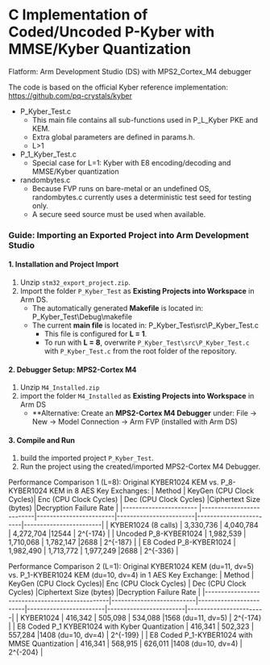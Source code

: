 # C Implementation of Coded/Uncoded P-Kyber with MMSE/Kyber Quantization
Flatform: Arm Development Studio (DS) with MPS2_Cortex_M4 debugger

The code is based on the official Kyber reference implementation: https://github.com/pq-crystals/kyber
- P_Kyber_Test.c
  - This main file contains all sub-functions used in P_L_Kyber PKE and KEM.
  - Extra global parameters are defined in params.h.
  - L>1
- P_1_Kyber_Test.c
  - Special case for L=1: Kyber with E8 encoding/decoding and MMSE/Kyber quantization
- randombytes.c
  - Because FVP runs on bare-metal or an undefined OS, randombytes.c currently uses a deterministic test seed for testing only.
  - A secure seed source must be used when available.

### Guide: Importing an Exported Project into Arm Development Studio
#### 1. Installation and Project Import
1. Unzip `stm32_export_project.zip`.
2. Import the folder `P_Kyber_Test` as **Existing Projects into Workspace** in Arm DS.
   - The automatically generated **Makefile** is located in: P_Kyber_Test\Debug\makefile
   - The current **main file** is located in: P_Kyber_Test\src\P_Kyber_Test.c
     - This file is configured for **L = 1**.
     - To run with **L = 8**,  overwrite `P_Kyber_Test\src\P_Kyber_Test.c` with `P_Kyber_Test.c` from the root folder of the repository.

#### 2. Debugger Setup: MPS2-Cortex M4
1. Unzip `M4_Installed.zip`
2. import the folder `M4_Installed` as **Existing Projects into Workspace** in Arm DS
   - **Alternative: Create an **MPS2-Cortex M4 Debugger** under: File → New → Model Connection → Arm FVP (installed with Arm DS) 

#### 3. Compile and Run
1. build the imported project `P_Kyber_Test`.
2. Run the project using the created/imported MPS2-Cortex M4 Debugger.

Performance Comparison 1 (L=8): Original KYBER1024 KEM vs. P_8-KYBER1024 KEM in 8 AES Key Exchanges:
| Method                 | KeyGen (CPU Clock Cycles)| Enc (CPU Clock Cycles) | Dec (CPU Clock Cycles) |Ciphertext Size (bytes) |Decryption Failure Rate |
|----------------------- |--------------------------|------------------------|------------------------|------------------------|------------------------|
| KYBER1024 (8 calls)    | 3,330,736                | 4,040,784              | 4,272,704              |12544                   | 2^{-174}               |
| Uncoded P_8-KYBER1024  | 1,982,539                | 1,710,068              | 1,782,147              |2688                    | 2^{-187}               |
| E8 Coded P_8-KYBER1024 | 1,982,490                | 1,713,772              | 1,977,249              |2688                    | 2^{-336}               |
 
Performance Comparison 2 (L=1): Original KYBER1024 KEM (du=11, dv=5) vs. P_1-KYBER1024 KEM (du=10, dv=4) in 1 AES Key Exchange:
| Method                                         | KeyGen (CPU Clock Cycles)| Enc (CPU Clock Cycles) | Dec (CPU Clock Cycles) |Ciphertext Size (bytes) |Decryption Failure Rate |
|------------------------------------------------|--------------------------|------------------------|------------------------|------------------------|------------------------|
| KYBER1024                                      | 416,342                  | 505,098                | 534,088                |1568  (du=11, dv=5)     | 2^{-174}               |
| E8 Coded P_1 KYBER1024 with Kyber Quantization | 416,341                  | 502,323                | 557,284                |1408  (du=10, dv=4)     | 2^{-199}               |
| E8 Coded P_1-KYBER1024 with MMSE Quantization  | 416,341                  | 568,915                | 626,011                |1408  (du=10, dv=4)     | 2^{-204}               |
